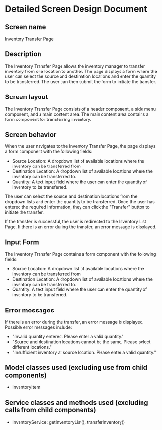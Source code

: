 # Detailed Screen Design Document

## Screen name
Inventory Transfer Page

## Description
The Inventory Transfer Page allows the inventory manager to transfer inventory from one location to another. The page displays a form where the user can select the source and destination locations and enter the quantity to be transferred. The user can then submit the form to initiate the transfer.

## Screen layout
The Inventory Transfer Page consists of a header component, a side menu component, and a main content area. The main content area contains a form component for transferring inventory.

## Screen behavior
When the user navigates to the Inventory Transfer Page, the page displays a form component with the following fields:
- Source Location: A dropdown list of available locations where the inventory can be transferred from.
- Destination Location: A dropdown list of available locations where the inventory can be transferred to.
- Quantity: A text input field where the user can enter the quantity of inventory to be transferred.

The user can select the source and destination locations from the dropdown lists and enter the quantity to be transferred. Once the user has entered the required information, they can click the "Transfer" button to initiate the transfer.

If the transfer is successful, the user is redirected to the Inventory List Page. If there is an error during the transfer, an error message is displayed.

## Input Form
The Inventory Transfer Page contains a form component with the following fields:
- Source Location: A dropdown list of available locations where the inventory can be transferred from.
- Destination Location: A dropdown list of available locations where the inventory can be transferred to.
- Quantity: A text input field where the user can enter the quantity of inventory to be transferred.

## Error messages
If there is an error during the transfer, an error message is displayed. Possible error messages include:
- "Invalid quantity entered. Please enter a valid quantity."
- "Source and destination locations cannot be the same. Please select different locations."
- "Insufficient inventory at source location. Please enter a valid quantity."

## Model classes used (excluding use from child components)
- InventoryItem

## Service classes and methods used (excluding calls from child components)
- InventoryService: getInventoryList(), transferInventory()